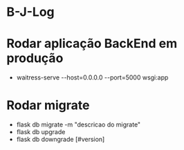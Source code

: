 # B-J-Log

# Rodar aplicação BackEnd em produção
- waitress-serve --host=0.0.0.0 --port=5000 wsgi:app

# Rodar migrate
- flask db migrate -m "descricao do migrate"
- flask db upgrade
- flask db downgrade [#version]
